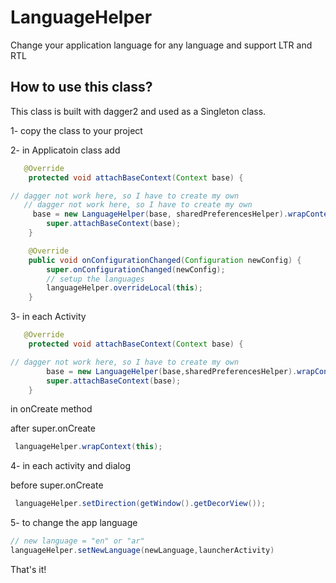 # LanguageHelper

Change your application language for any language and support LTR and RTL





## How to use this class?

This class is built with dagger2 and used as a Singleton class.


1- copy the class to your project

2- in Applicatoin class add
```java
   @Override
    protected void attachBaseContext(Context base) {

// dagger not work here, so I have to create my own
   // dagger not work here, so I have to create my own
     base = new LanguageHelper(base, sharedPreferencesHelper).wrapContext(base);
        super.attachBaseContext(base);
    }

    @Override
    public void onConfigurationChanged(Configuration newConfig) {
        super.onConfigurationChanged(newConfig);
        // setup the languages
        languageHelper.overrideLocal(this);
    }

```

3- in each Activity

```java
   @Override
    protected void attachBaseContext(Context base) {

// dagger not work here, so I have to create my own
        base = new LanguageHelper(base,sharedPreferencesHelper).wrapContext(base);
        super.attachBaseContext(base);
    }


```
in onCreate method 

after super.onCreate

```java   
 languageHelper.wrapContext(this);

```

4- in each activity and dialog

before super.onCreate
```java     
 languageHelper.setDirection(getWindow().getDecorView());
```
5- to change the app language

```java 
// new language = "en" or "ar"
languageHelper.setNewLanguage(newLanguage,launcherActivity)
```

That's it!

